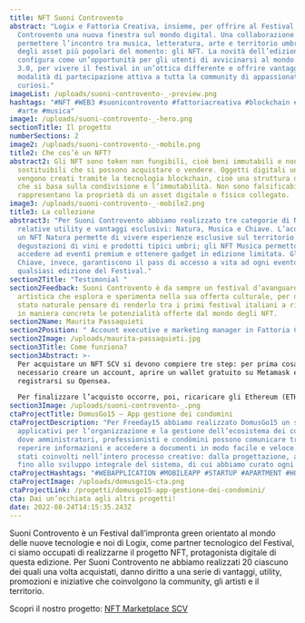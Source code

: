 ```yaml
---
title: NFT Suoni Controvento
abstract: "Logix e Fattoria Creativa, insieme, per offrire al Festival Suoni
  Controvento una nuova finestra sul mondo digital. Una collaborazione volta a
  permettere l’incontro tra musica, letteratura, arte e territorio umbro con uno
  degli asset più popolari del momento: gli NFT. La novità dell’edizione ’22 si
  configura come un’opportunità per gli utenti di avvicinarsi al mondo del Web
  3.0, per vivere il festival in un’ottica differente e offrire vantaggi e nuove
  modalità di partecipazione attiva a tutta la community di appassionati e
  curiosi."
imageList: /uploads/suoni-controvento-_-preview.png
hashtags: "#NFT #WEB3 #suonicontrovento #fattoriacreativa #blockchain #Ethereum
  #arte #musica"
image1: /uploads/suoni-controvento-_-hero.png
sectionTitle: Il progetto
numberSections: 2
image2: /uploads/suoni-controvento-_-mobile.png
title2: Che cos’è un NFT?
abstract2: Gli NFT sono token non fungibili, cioè beni immutabili e non
  sostituibili che si possono acquistare o vendere. Oggetti digitali unici che
  vengono creati tramite la tecnologia blockchain, cioè una struttura di dati
  che si basa sulla condivisione e l’immutabilità. Non sono falsificabili e
  rappresentano la proprietà di un asset digitale o fisico collegato.
image3: /uploads/suoni-controvento-_-mobile2.png
title3: La collezione
abstract3: "Per Suoni Controvento abbiamo realizzato tre categorie di NFT, con
  relative utility e vantaggi esclusivi: Natura, Musica e Chiave. L’acquisto di
  un NFT Natura permette di vivere esperienze esclusive sul territorio come
  degustazioni di vini e prodotti tipici umbri; gli NFT Musica permettono di
  accedere ad eventi premium e ottenere gadget in edizione limitata. Gli NFT
  Chiave, invece, garantiscono il pass di accesso a vita ad ogni evento di
  qualsiasi edizione del Festival."
section2Title: "Testimonial "
section2Feedback: Suoni Controvento è da sempre un festival d’avanguardia
  artistica che esplora e sperimenta nella sua offerta culturale, per questo è
  stato naturale pensare di renderlo tra i primi festival italiani a ricercare
  in maniera concreta le potenzialità offerte dal mondo degli NFT.
section2Name: Maurita Passaquieti
section2Position: " Account executive e marketing manager in Fattoria Creativa."
section2Image: /uploads/maurita-passaquieti.jpg
section3Title: Come funziona?
section3Abstract: >-
  Per acquistare un NFT SCV si devono compiere tre step: per prima cosa è
  necessario creare un account, aprire un wallet gratuito su Metamask e
  registrarsi su Opensea.

  Per finalizzare l’acquisto occorre, poi, ricaricare gli Ethereum (ETH) sul proprio wallet Metamask e scegliere l’NFT desiderato dal marketplace di Suoni Controvento (collegato direttamente ad Opensea).  Una volta acquistato il proprio token sarà possibile accedere a tutte le esperienze riservate.
section3Image: /uploads/suoni-controvento-_.png
ctaProjectTitle: DomusGo15 – App gestione dei condomini
ctaProjectDescription: "Per Freeday15 abbiamo realizzato DomusGo15 un sistema di
  applicativi per l’organizzazione e la gestione dell’ecosistema dei condomìni
  dove amministratori, professionisti e condòmini possono comunicare tra loro,
  reperire informazioni e accedere a documenti in modo facile e veloce. Siamo
  stati coinvolti nell’intero processo creativo: dalla progettazione, al design,
  fino allo sviluppo integrale del sistema, di cui abbiamo curato ogni aspetto."
ctaProjectHashtags: "#WEBAPPLICATION #MOBILEAPP #STARTUP #APARTMENT #HOUSE #COMMUNITY "
ctaProjectImage: /uploads/domusgo15-cta.png
ctaProjectLink: /progetti/domusgo15-app-gestione-dei-condomini/
cta: Dai un’occhiata agli altri progetti!
date: 2022-08-24T14:15:35.243Z
---
```

Suoni Controvento è un Festival dall’impronta green orientato al mondo delle nuove tecnologie e noi di Logix, come partner tecnologico del Festival, ci siamo occupati di realizzarne il progetto NFT, protagonista digitale di questa edizione. Per Suoni Controvento ne abbiamo realizzati 20 ciascuno dei quali una volta acquistati, danno diritto a una serie di vantaggi, utility, promozioni e iniziative che coinvolgono la community, gli artisti e il territorio.

Scopri il nostro progetto:
[NFT Marketplace SCV](https://nft.suonicontrovento.it/)